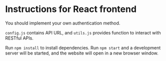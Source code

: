 # Instructions for React frontend

You should implement your own authentication method. 

`config.js` contains API URL, and `utils.js` provides function to interact with RESTful APIs.

Run `npm install` to install dependencies. Run `npm start` and a development server will be started, and the website will open in a new browser window.